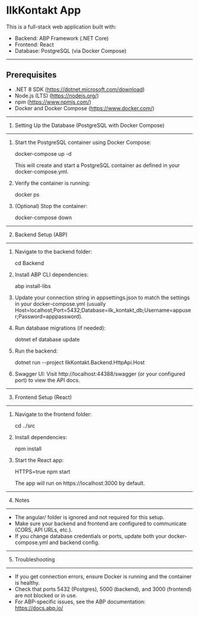 IlkKontakt App
==============

This is a full-stack web application built with:

- Backend: ABP Framework (.NET Core)
- Frontend: React
- Database: PostgreSQL (via Docker Compose)

------------------------------------------------------------

Prerequisites
-------------

- .NET 8 SDK (https://dotnet.microsoft.com/download)
- Node.js (LTS) (https://nodejs.org/)
- npm (https://www.npmjs.com/)
- Docker and Docker Compose (https://www.docker.com/)

------------------------------------------------------------

1. Setting Up the Database (PostgreSQL with Docker Compose)
-----------------------------------------------------------

1. Start the PostgreSQL container using Docker Compose:

   docker-compose up -d

   This will create and start a PostgreSQL container as defined in your docker-compose.yml.

2. Verify the container is running:

   docker ps

3. (Optional) Stop the container:

   docker-compose down

------------------------------------------------------------

2. Backend Setup (ABP)
----------------------

1. Navigate to the backend folder:

   cd Backend

2. Install ABP CLI dependencies:

   abp install-libs

3. Update your connection string in appsettings.json to match the settings in your docker-compose.yml (usually Host=localhost;Port=5432;Database=ilk_kontakt_db;Username=appuser;Password=apppassword).

4. Run database migrations (if needed):

   dotnet ef database update

5. Run the backend:

   dotnet run --project IlkKontakt.Backend.HttpApi.Host

6. Swagger UI:
   Visit http://localhost:44388/swagger (or your configured port) to view the API docs.

------------------------------------------------------------

3. Frontend Setup (React)
-------------------------

1. Navigate to the frontend folder:

   cd ../src

2. Install dependencies:

   npm install

3. Start the React app:

   HTTPS=true npm start

   The app will run on https://localhost:3000 by default.

------------------------------------------------------------

4. Notes
--------

- The angular/ folder is ignored and not required for this setup.
- Make sure your backend and frontend are configured to communicate (CORS, API URLs, etc.).
- If you change database credentials or ports, update both your docker-compose.yml and backend config.

------------------------------------------------------------

5. Troubleshooting
------------------

- If you get connection errors, ensure Docker is running and the container is healthy.
- Check that ports 5432 (Postgres), 5000 (backend), and 3000 (frontend) are not blocked or in use.
- For ABP-specific issues, see the ABP documentation: https://docs.abp.io/

